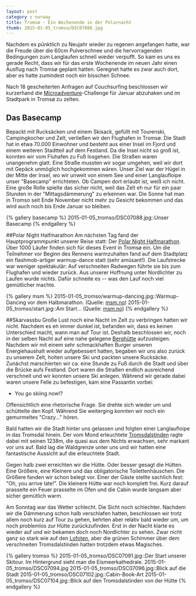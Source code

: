 ```yaml
---
layout: post
category : norway
title: Tromsø - Ein Wochenende in der Polarnacht 
thumb: 2015-01-05_tromso/DSC07088.jpg
---
```


Nachdem es pünktlich zu Neujahr wieder zu regenen angefangen hatte, war die Freude über die 60cm Pulverschnee und die hervorragenden Bedingungen zum Langlaufen schnell wieder verpufft. So kam es uns es gerade Recht, dass wir für das erste Wochenende im neuen Jahr einen Ausflug nach Tromsø geplant hatten. Geregnet hatte es zwar auch dort, aber es hatte zumindest noch ein bisschen Schnee.<!--more--> 

Nach 18 gescheiterten Anfragen auf Couchsurfing beschlossen wir kurzerhand die [Microadventure](http://www.alastairhumphreys.com/microadventures-3/year-microadventure-2/)-Challenge für Januar abzuhaken und im Stadtpark in Tromsø zu zelten. 

## Das Basecamp
Bepackt mit Rucksäcken und einem Skisack, gefüllt mit Tourenski, Campingkocher und Zelt, verließen wir den Flughafen in Tromsø. Die Stadt hat in etwa 70.000 Einwohner und besteht aus einer Insel im Fjord und einem weiteren Stadtteil auf dem Festland. Da die Insel nicht so groß ist, konnten wir vom Fluhafen zu Fuß losgehen. Die Straßen waren unangenehm glatt. Eine Straße mussten wir sogar umgehen, weil wir dort mit Gepäck unmöglich hochgekommen wären. Unser Ziel war der Hügel in der Mitte der Insel, wo wir unweit von einem See und einer Langlaufloipe unser "Basecamp" errichteten. Ob Campen dort erlaubt ist, weiß ich nicht. Eine große Rolle spielte das sicher nicht, weil das Zelt eh nur für ein paar Stunden in der "Mittagsdämmerung" zu erkennen war. Die Sonne hat man in Tromso seit Ende November nicht mehr zu Gesicht bekommen und das wird auch noch bis Ende Januar so bleiben. 

{% gallery basecamp %}
2015-01-05_tromso/DSC07088.jpg::Unser Basecamp
{% endgallery %}

##Polar Night Halfmarathon
Am nächsten Tag fand der Hauptprogrammpunkt unserer Reise statt: Der [Polar Night Halfmarathon](http://www.msm.no/polar-night-halfmarathon.242499.en.html).
Über 1000 Läufer finden sich für dieses Event in Tromsø ein. Um die Teilnehmer vor Beginn des Rennens warmzuhalten fand auf dem Stadtplatz ein flashmob-artiger warmup-dance statt (sehr amüsant!). Die Laufstrecke war weniger spektakulär: Auf verschneiten Radwegen führte sie bis zum Flughafen und wieder zurück. Aus unserer Hoffnung unter Nordlichter zu Laufen wurde nichts. Dafür schneite es -- was den Lauf noch viel gemütlicher machte. 

{% gallery msm %}
2015-01-05_tromso/warmup-dancing.jpg::Warmup-Dancing vor dem Halbmarathon. (Quelle: <a href="msm.no">msm.no</a>)
2015-01-05_tromso/start.jpg::Am Start... (Quelle: <a href="msm.no">msm.no</a>)
{% endgallery %}

##Skarvassbu
Große Lust noch eine Nacht im Zelt zu verbringen hatten wir nicht. Nachdem es eh immer dunkel ist, befanden wir, dass es keinen Unterschied macht, wann man auf Tour ist. Deshalb beschlossen wir, noch in der selben Nacht auf eine nahe gelegene [Berghütte](http://ut.no/hytte/3.1966/) aufzusteigen. Nachdem wir mit einem sehr schmackhaften Burger unseren Energiehaushalt wieder aufgebessert hatten, begaben wir uns also zurück zu unserem Zelt, holten unsere Ski und
packten unsere Rucksäcke. Zunächst marschierten wir ca. eine Stunde zu Fuß durch die Stadt und über die Brücke aufs Festland. Dort waren die Straßen endlich ausreichend verschneit und wir konnten unsere Ski anlegen. Während wir gerade dabei waren unsere Felle zu befestigen, kam eine Passantin vorbei:
    
* You go skiing now!?

Offensichtlich eine rhetorische Frage. Sie drehte sich wieder um und schüttelte den Kopf. Während Sie weiterging konnten wir noch ein gemurmeltes "Crazy..." hören. 

Bald hatten wir die Stadt hinter uns gelassen und folgten einer Langlaufloipe in das Tromsdal hinein. Der vom Mond erleuchtete [Tromsdalstinden](http://no.wikipedia.org/wiki/Tromsdalstinden) ragte dabei mit seinen 1238m, die quasi aus dem Nichts erwachsen, sehr markant vor uns auf. Bald lag die Waldgrenze unter uns und wir hatten eine fantastische Aussicht auf die erleuchtete Stadt. 

Gegen halb zwei erreichten wir die Hütte. Oder besser gesagt die Hütten. Eine Größere, eine Kleinere und das obligatorische Toilettenhäuschen. Die Größere fanden wir schon belegt vor. Einer der Gäste stellte sachlich fest: "Oh, you arrive late!". 
Die kleinere Hütte war noch komplett frei. Kurz darauf prasselte ein Feuer prasselte im Ofen und die Cabin wurde langsam aber sicher gemütlich warm. 

Am Sonntag war das Wetter schlecht. Die Sicht noch schlechter. Nachdem wir die Dämmerung schon halb verschlafen hatten, beschlossen wir trotz allem noch kurz auf Tour zu gehen, kehrten aber relativ bald wieder um, um noch problemlos zur Hütte zurückzufinden. Erst in der Nacht klarte es wieder auf und wir bekamen doch noch Nordlichter zu sehen. Zwar nicht ganz so stark wie auf den [Lofoten](http://gregor-sturm.de/de/norway/2014/10/18/lofoten/), aber die grünen Schimmer über dem
verschneiten Tromsdalstinden hatten trotzdem etwas Magisches. 


{% gallery tromso %}
2015-01-05_tromso/DSC07091.jpg::Der Start unserer Skitour. Im Hintergrund sieht man die Eismeerkathedrale.
2015-01-05_tromso/DSC07094.jpg
2015-01-05_tromso/DSC07096.jpg::Blick auf die Stadt
2015-01-05_tromso/DSC07102.jpg::Cabin-Book-Art
2015-01-05_tromso/DSC07104.jpg::Blick auf den Tromsdalstinden von der Hütte
{% endgallery %}
